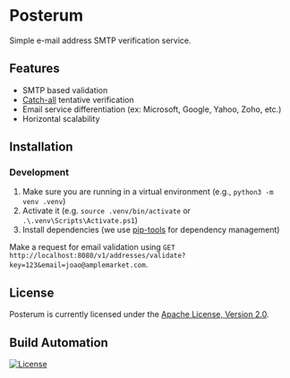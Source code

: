 # Posterum

Simple e-mail address SMTP verification service.

## Features

* SMTP based validation
* [Catch-all](https://en.wikipedia.org/wiki/Email_filtering#Methods) tentative verification
* Email service differentiation (ex: Microsoft, Google, Yahoo, Zoho, etc.)
* Horizontal scalability

## Installation

### Development

1. Make sure you are running in a virtual environment (e.g., `python3 -m venv .venv`)
2. Activate it (e.g. `source .venv/bin/activate` or `.\.venv\Scripts\Activate.ps1`)
3. Install dependencies (we use [pip-tools](https://github.com/jazzband/pip-tools) for dependency management)

Make a request for email validation using `GET http://localhost:8080/v1/addresses/validate?key=123&email=joao@amplemarket.com`.

## License

Posterum is currently licensed under the [Apache License, Version 2.0](http://www.apache.org/licenses/).

## Build Automation

[![License](https://img.shields.io/badge/license-Apache%202.0-blue.svg)](https://www.apache.org/licenses/)
